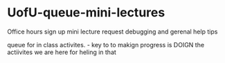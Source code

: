 # UofU-queue-mini-lectures
Office hours sign up
mini lecture request
debugging and gerenal help tips

queue for in class activites.  - key to to makign progress is DOIGN the actiivites we are here for heling in that 
